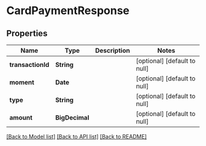 # CardPaymentResponse
## Properties

| Name | Type | Description | Notes |
|------------ | ------------- | ------------- | -------------|
| **transactionId** | **String** |  | [optional] [default to null] |
| **moment** | **Date** |  | [optional] [default to null] |
| **type** | **String** |  | [optional] [default to null] |
| **amount** | **BigDecimal** |  | [optional] [default to null] |

[[Back to Model list]](../../README.md#documentation-for-models) [[Back to API list]](../../README.md#documentation-for-api-endpoints) [[Back to README]](../../README.md)

